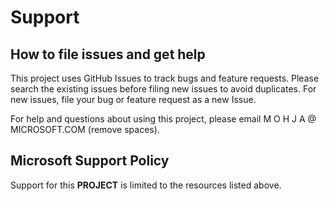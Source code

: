 # Support

## How to file issues and get help  

This project uses GitHub Issues to track bugs and feature requests. Please search the existing issues before filing new issues to avoid duplicates.  For new issues, file your bug or feature request as a new Issue.

For help and questions about using this project, please email M O H J A @ MICROSOFT.COM (remove spaces).

## Microsoft Support Policy  

Support for this **PROJECT** is limited to the resources listed above.
